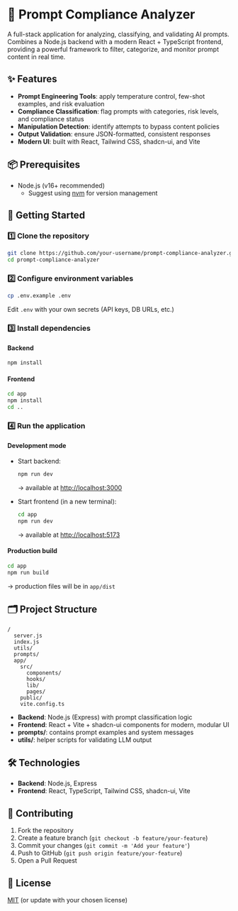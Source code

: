 
# 🚀 Prompt Compliance Analyzer

A full-stack application for analyzing, classifying, and validating AI prompts. Combines a Node.js backend with a modern React + TypeScript frontend, providing a powerful framework to filter, categorize, and monitor prompt content in real time.

## ✨ Features

- **Prompt Engineering Tools**: apply temperature control, few-shot examples, and risk evaluation  
- **Compliance Classification**: flag prompts with categories, risk levels, and compliance status  
- **Manipulation Detection**: identify attempts to bypass content policies  
- **Output Validation**: ensure JSON-formatted, consistent responses  
- **Modern UI**: built with React, Tailwind CSS, shadcn-ui, and Vite  

## 📦 Prerequisites

- Node.js (v16+ recommended)  
  - Suggest using [nvm](https://github.com/nvm-sh/nvm#installing-and-updating) for version management

## 🚀 Getting Started

### 1️⃣ Clone the repository

```bash
git clone https://github.com/your-username/prompt-compliance-analyzer.git
cd prompt-compliance-analyzer
```

### 2️⃣ Configure environment variables

```bash
cp .env.example .env
```

Edit `.env` with your own secrets (API keys, DB URLs, etc.)

### 3️⃣ Install dependencies

#### Backend

```bash
npm install
```

#### Frontend

```bash
cd app
npm install
cd ..
```

### 4️⃣ Run the application

#### Development mode

- Start backend:
  ```bash
  npm run dev
  ```
  → available at [http://localhost:3000](http://localhost:3000)

- Start frontend (in a new terminal):
  ```bash
  cd app
  npm run dev
  ```
  → available at [http://localhost:5173](http://localhost:5173)

#### Production build

```bash
cd app
npm run build
```

→ production files will be in `app/dist`

## 🗂 Project Structure

```
/
  server.js
  index.js
  utils/
  prompts/
  app/
    src/
      components/
      hooks/
      lib/
      pages/
    public/
    vite.config.ts
```

- **Backend**: Node.js (Express) with prompt classification logic  
- **Frontend**: React + Vite + shadcn-ui components for modern, modular UI  
- **prompts/**: contains prompt examples and system messages  
- **utils/**: helper scripts for validating LLM output  

## 🛠 Technologies

- **Backend**: Node.js, Express  
- **Frontend**: React, TypeScript, Tailwind CSS, shadcn-ui, Vite

## 🤝 Contributing

1. Fork the repository  
2. Create a feature branch (`git checkout -b feature/your-feature`)  
3. Commit your changes (`git commit -m 'Add your feature'`)  
4. Push to GitHub (`git push origin feature/your-feature`)  
5. Open a Pull Request

## 📄 License

[MIT](LICENSE) (or update with your chosen license)
